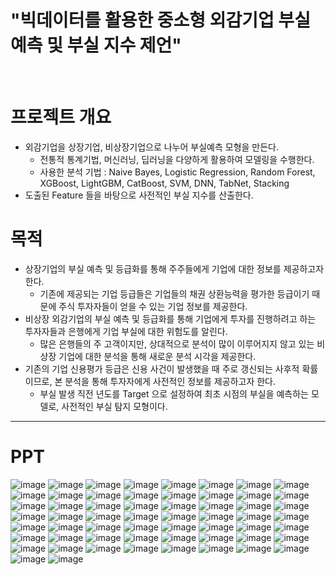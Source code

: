 # **"빅데이터를 활용한 중소형 외감기업 부실 예측 및 부실 지수 제언"**
<br>


# **프로젝트 개요**
- 외감기업을 상장기업, 비상장기업으로 나누어 부실예측 모형을 만든다.
  - 전통적 통계기법, 머신러닝, 딥러닝을 다양하게 활용하여 모델링을 수행한다.
  - 사용한 분석 기법
    : Naive Bayes, Logistic Regression, Random Forest, XGBoost, LightGBM, CatBoost, SVM, DNN, TabNet, Stacking
- 도출된 Feature 들을 바탕으로 사전적인 부실 지수를 산출한다.



# **목적**
- 상장기업의 부실 예측 및 등급화를 통해 주주들에게 기업에 대한 정보를 제공하고자 한다.
  - 기존에 제공되는 기업 등급들은 기업들의 채권 상환능력을 평가한 등급이기 때문에 주식 투자자들이 얻을 수 있는 기업 정보를 제공한다.
- 비상장 외감기업의 부실 예측 및 등급화를 통해 기업에게 투자를 진행하려고 하는 투자자들과 은행에게 기업 부실에 대한 위험도를 알린다.
  - 많은 은행들의 주 고객이지만, 상대적으로 분석이 많이 이루어지지 않고 있는 비상장 기업에 대한 분석을 통해 새로운 분석 시각을 제공한다.
- 기존의 기업 신용평가 등급은 신용 사건이 발생했을 때 주로 갱신되는 사후적 확률이므로, 본 분석을 통해 투자자에게 사전적인 정보를 제공하고자 한다.
  - 부실 발생 직전 년도를 Target 으로 설정하여 최초 시점의 부실을 예측하는 모델로, 사전적인 부실 탐지 모형이다.



---
# **PPT**
![image](https://github.com/shoni0325/Project_2/assets/129731878/cd537d0c-9567-45f1-a441-64cca06ce719)
![image](https://github.com/shoni0325/Project_2/assets/129731878/e04c2d91-8924-43ba-b218-c11e16ed138c)
![image](https://github.com/shoni0325/Project_2/assets/129731878/c6bc6a54-bbf2-4aa5-8aa4-c87f7e0fcfda)
![image](https://github.com/shoni0325/Project_2/assets/129731878/dc557cc1-26f1-4a79-bd96-11a3231de805)
![image](https://github.com/shoni0325/Project_2/assets/129731878/e61f87f8-b2fc-480b-ab6a-4f68f0071c5f)
![image](https://github.com/shoni0325/Project_2/assets/129731878/6a23b80f-7208-4266-9481-74e146977f03)
![image](https://github.com/shoni0325/Project_2/assets/129731878/949fb141-6e44-41d5-ad37-f55e94f07924)
![image](https://github.com/shoni0325/Project_2/assets/129731878/e1376851-af73-46e9-a83a-216710147f0e)
![image](https://github.com/shoni0325/Project_2/assets/129731878/97c1bba2-8532-4038-aea5-9554fabc333e)
![image](https://github.com/shoni0325/Project_2/assets/129731878/b715ac6b-2979-436b-b8c4-5556b58c7187)
![image](https://github.com/shoni0325/Project_2/assets/129731878/986f9eeb-dfa9-4fa1-9397-ad40100e905e)
![image](https://github.com/shoni0325/Project_2/assets/129731878/851cd689-4ff1-4a4b-9997-51644f8512d4)
![image](https://github.com/shoni0325/Project_2/assets/129731878/82398d7b-2fe1-48ef-9181-50bdeecf7ac6)
![image](https://github.com/shoni0325/Project_2/assets/129731878/1f279cf9-a512-4af5-826c-0a6879854a21)
![image](https://github.com/shoni0325/Project_2/assets/129731878/f90a6c8f-e58f-409e-8831-1735e0440c6e)
![image](https://github.com/shoni0325/Project_2/assets/129731878/0c143ec2-2e8f-44bc-be3f-cfdb6cf9b775)
![image](https://github.com/shoni0325/Project_2/assets/129731878/bb4e379e-f6c5-4a01-ac48-1eb3f12c894b)
![image](https://github.com/shoni0325/Project_2/assets/129731878/e0cbdd5c-ca66-4513-8bad-187533bfd253)
![image](https://github.com/shoni0325/Project_2/assets/129731878/a154b224-21b6-43cf-a28a-32f2a2703797)
![image](https://github.com/shoni0325/Project_2/assets/129731878/cf89c1a6-8bb1-4f0b-9516-07f6c6a9d529)
![image](https://github.com/shoni0325/Project_2/assets/129731878/64dd44b8-cbc2-4aac-9b5d-db22a231f19b)
![image](https://github.com/shoni0325/Project_2/assets/129731878/8294c730-cc2a-48a6-96cd-b144767e4492)
![image](https://github.com/shoni0325/Project_2/assets/129731878/48e416c9-5f5d-4c83-8e8d-973a5b4c192c)
![image](https://github.com/shoni0325/Project_2/assets/129731878/d4094d92-52a9-4c95-b9c5-f97d9de55676)
![image](https://github.com/shoni0325/Project_2/assets/129731878/97f16d04-ecdb-4340-94d7-d60278bd819a)
![image](https://github.com/shoni0325/Project_2/assets/129731878/4c0cb898-96f1-46be-973a-36236490c301)
![image](https://github.com/shoni0325/Project_2/assets/129731878/a9d081c2-b907-42ed-99be-046d49447731)
![image](https://github.com/shoni0325/Project_2/assets/129731878/65a113ca-05a5-48f0-b194-49338a8e7d8b)
![image](https://github.com/shoni0325/Project_2/assets/129731878/7cde1faf-6e30-4dc4-81e8-a09de928af58)
![image](https://github.com/shoni0325/Project_2/assets/129731878/6b6146fd-bdc6-4de0-b055-3a7ce4672605)
![image](https://github.com/shoni0325/Project_2/assets/129731878/866af5fa-f889-4090-963e-fa907edc1470)
![image](https://github.com/shoni0325/Project_2/assets/129731878/0416e770-6a46-4c6d-9028-0174dad7779e)
![image](https://github.com/shoni0325/Project_2/assets/129731878/299a2cee-ee2d-452f-a0cd-ee5626251623)
![image](https://github.com/shoni0325/Project_2/assets/129731878/1e847a6c-5ebf-4ef0-9223-6998aab001ec)
![image](https://github.com/shoni0325/Project_2/assets/129731878/9d629447-750a-403d-ab12-bf07418c0caf)
![image](https://github.com/shoni0325/Project_2/assets/129731878/9ff268f6-5657-45d9-a005-f07d6236688c)
![image](https://github.com/shoni0325/Project_2/assets/129731878/b4b07997-dbb7-477d-a1a8-8caa8cf0ceac)
![image](https://github.com/shoni0325/Project_2/assets/129731878/b5ad2998-a697-4fd0-8061-6a4c567658bb)
![image](https://github.com/shoni0325/Project_2/assets/129731878/207b89fc-37f0-402a-9126-317421f0e6e8)
![image](https://github.com/shoni0325/Project_2/assets/129731878/1999c66d-14c5-4d2d-b85b-98da1730aa56)
![image](https://github.com/shoni0325/Project_2/assets/129731878/642db376-2358-44cd-b3c0-f93e812e1f72)
![image](https://github.com/shoni0325/Project_2/assets/129731878/f2672410-9c71-4425-9302-529b7c619a91)
![image](https://github.com/shoni0325/Project_2/assets/129731878/ca504dcf-fc09-4ad9-a7e3-84e1fd67c3ce)
![image](https://github.com/shoni0325/Project_2/assets/129731878/b162ad0d-b470-492c-9596-df85a1775146)
![image](https://github.com/shoni0325/Project_2/assets/129731878/ca4ffbb2-ee42-489e-8866-0d0c0ac76c4a)
![image](https://github.com/shoni0325/Project_2/assets/129731878/6324b5d7-5243-490b-b8f1-2cc2d3f4c452)
![image](https://github.com/shoni0325/Project_2/assets/129731878/0c70eef7-a499-4b15-b0ef-fed92e987585)
![image](https://github.com/shoni0325/Project_2/assets/129731878/3b0d9e95-d044-4bb1-9e87-621974ff7b17)
![image](https://github.com/shoni0325/Project_2/assets/129731878/cc599c80-ac2b-4bd8-a24d-c5aeb6267e49)
![image](https://github.com/shoni0325/Project_2/assets/129731878/bf2999fa-e06f-40d0-ae86-505bbbdee39f)
![image](https://github.com/shoni0325/Project_2/assets/129731878/79f9cfec-6efe-4460-b3a0-6691cf5b8611)
![image](https://github.com/shoni0325/Project_2/assets/129731878/6be37a4b-616e-4512-a337-c72311511eb0)
![image](https://github.com/shoni0325/Project_2/assets/129731878/1b5074c3-c32c-4369-9897-e2f3745e9d71)
![image](https://github.com/shoni0325/Project_2/assets/129731878/40ce8175-3a38-4b46-9a82-23d010c87e23)
![image](https://github.com/shoni0325/Project_2/assets/129731878/5b1b6c79-24f1-4acc-8b12-031b551f9daa)
![image](https://github.com/shoni0325/Project_2/assets/129731878/8d1c899d-3bf6-464c-bd4b-d7ee8fa1908c)
![image](https://github.com/shoni0325/Project_2/assets/129731878/75e81efa-30ca-454b-b3b3-00fd595fc963)
![image](https://github.com/shoni0325/Project_2/assets/129731878/799e8b1c-6d98-4262-96a0-0cebb6e512e6)
